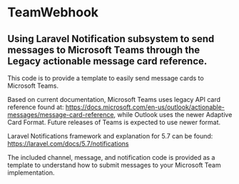 
# TeamWebhook
## Using Laravel Notification subsystem to send messages to Microsoft Teams through the Legacy actionable message card reference.

This code is to provide a template to easily send message cards to Microsoft Teams.

Based on current documentation, Microsoft Teams uses legacy API card reference found at: https://docs.microsoft.com/en-us/outlook/actionable-messages/message-card-reference, while Outlook uses the newer Adaptive Card Format. Future releases of Teams is expected to use newer format.

Laravel Notifications framework and explanation for 5.7 can be found: https://laravel.com/docs/5.7/notifications

The included channel, message, and notification code is provided as a template to understand how to submit messages to your Microsoft Team implementation.
